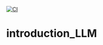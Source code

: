 [![CI](https://github.com/niikun/introduction_LLM/actions/workflows/main.yml/badge.svg)](https://github.com/niikun/introduction_LLM/actions/workflows/main.yml)  

# introduction_LLM

